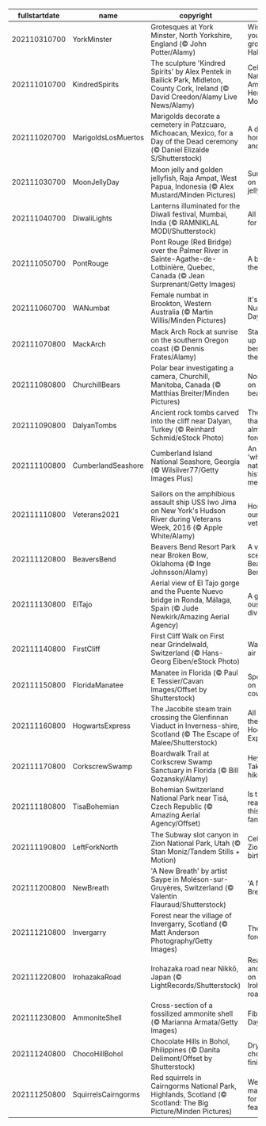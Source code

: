 |fullstartdate|name|copyright|title|image|
|--|--|--|--|--|
202110310700|YorkMinster|Grotesques at York Minster, North Yorkshire, England (© John Potter/Alamy)|Wishing you a grotesque Halloween|![](/en-US/2021/11/202110310700YorkMinster.jpg)|
202111010700|KindredSpirits|The sculpture 'Kindred Spirits' by Alex Pentek in Bailick Park, Midleton, County Cork, Ireland (© David Creedon/Alamy Live News/Alamy)|Celebrating Native American Heritage Month|![](/en-US/2021/11/202111010700KindredSpirits.jpg)|
202111020700|MarigoldsLosMuertos|Marigolds decorate a cemetery in Patzcuaro, Michoacan, Mexico, for a Day of the Dead ceremony (© Daniel Elizalde S/Shutterstock)|A day to honor the ancestors|![](/en-US/2021/11/202111020700MarigoldsLosMuertos.jpg)|
202111030700|MoonJellyDay|Moon jelly and golden jellyfish, Raja Ampat, West Papua, Indonesia (© Alex Mustard/Minden Pictures)|Sunshine on a moon jelly|![](/en-US/2021/11/202111030700MoonJellyDay.jpg)|
202111040700|DiwaliLights|Lanterns illuminated for the Diwali festival, Mumbai, India (© RAMNIKLAL MODI/Shutterstock)|All aglow for Diwali|![](/en-US/2021/11/202111040700DiwaliLights.jpg)|
202111050700|PontRouge|Pont Rouge (Red Bridge) over the Palmer River in Sainte-Agathe-de-Lotbinière, Quebec, Canada (© Jean Surprenant/Getty Images)|A bridge to the past|![](/en-US/2021/11/202111050700PontRouge.jpg)|
202111060700|WANumbat|Female numbat in Brookton, Western Australia (© Martin Willis/Minden Pictures)|It's World Numbat Day!|![](/en-US/2021/11/202111060700WANumbat.jpg)|
202111070800|MackArch|Mack Arch Rock at sunrise on the southern Oregon coast (© Dennis Frates/Alamy)|Stacking up with the best of them|![](/en-US/2021/11/202111070800MackArch.jpg)|
202111080800|ChurchillBears|Polar bear investigating a camera, Churchill, Manitoba, Canada (© Matthias Breiter/Minden Pictures)|Nosing in on a polar bear pair|![](/en-US/2021/11/202111080800ChurchillBears.jpg)|
202111090800|DalyanTombs|Ancient rock tombs carved into the cliff near Dalyan, Turkey (© Reinhard Schmid/eStock Photo)|The land that time almost forgot|![](/en-US/2021/11/202111090800DalyanTombs.jpg)|
202111100800|CumberlandSeashore|Cumberland Island National Seashore, Georgia (© Wilsilver77/Getty Images Plus)|An island 'where nature and history meet'|![](/en-US/2021/11/202111100800CumberlandSeashore.jpg)|
202111110800|Veterans2021|Sailors on the amphibious assault ship USS Iwo Jima on New York's Hudson River during Veterans Week, 2016 (© Apple White/Alamy)|Honoring our veterans|![](/en-US/2021/11/202111110800Veterans2021.jpg)|
202111120800|BeaversBend|Beavers Bend Resort Park near Broken Bow, Oklahoma (© Inge Johnsson/Alamy)|A vivid scene from Beavers Bend|![](/en-US/2021/11/202111120800BeaversBend.jpg)|
202111130800|ElTajo|Aerial view of El Tajo gorge and the Puente Nuevo bridge in Ronda, Málaga, Spain (© Jude Newkirk/Amazing Aerial Agency)|A gorge-ous town divided|![](/en-US/2021/11/202111130800ElTajo.jpg)|
202111140800|FirstCliff|First Cliff Walk on First near Grindelwald, Switzerland (© Hans-Georg Eiben/eStock Photo)|Walking on air|![](/en-US/2021/11/202111140800FirstCliff.jpg)|
202111150800|FloridaManatee|Manatee in Florida (© Paul E Tessier/Cavan Images/Offset by Shutterstock)|Spotlight on the 'sea cow'|![](/en-US/2021/11/202111150800FloridaManatee.jpg)|
202111160800|HogwartsExpress|The Jacobite steam train crossing the Glenfinnan Viaduct in Inverness-shire, Scotland (© The Escape of Malee/Shutterstock)|All aboard the Hogwarts Express|![](/en-US/2021/11/202111160800HogwartsExpress.jpg)|
202111170800|CorkscrewSwamp|Boardwalk Trail at Corkscrew Swamp Sanctuary in Florida (© Bill Gozansky/Alamy)|Hey you: Take a hike!|![](/en-US/2021/11/202111170800CorkscrewSwamp.jpg)|
202111180800|TisaBohemian|Bohemian Switzerland National Park near Tisá, Czech Republic (© Amazing Aerial Agency/Offset)|Is this the real leaf? Is this just fantasy?|![](/en-US/2021/11/202111180800TisaBohemian.jpg)|
202111190800|LeftForkNorth|The Subway slot canyon in Zion National Park, Utah (© Stan Moniz/Tandem Stills + Motion)|Celebrating Zion's birthday|![](/en-US/2021/11/202111190800LeftForkNorth.jpg)|
202111200800|NewBreath|'A New Breath' by artist Saype in Moléson-sur-Gruyères, Switzerland (© Valentin Flauraud/Shutterstock)|'A New Breath'|![](/en-US/2021/11/202111200800NewBreath.jpg)|
202111210800|Invergarry|Forest near the village of Invergarry, Scotland (© Matt Anderson Photography/Getty Images)|The frosted forest|![](/en-US/2021/11/202111210800Invergarry.jpg)|
202111220800|IrohazakaRoad|Irohazaka road near Nikkō, Japan (© LightRecords/Shutterstock)|Reading and riding on Irohazaka road|![](/en-US/2021/11/202111220800IrohazakaRoad.jpg)|
202111230800|AmmoniteShell|Cross-section of a fossilized ammonite shell (© Marianna Armata/Getty Images)|Fibonacci Day|![](/en-US/2021/11/202111230800AmmoniteShell.jpg)|
202111240800|ChocoHillBohol|Chocolate Hills in Bohol, Philippines (© Danita Delimont/Offset by Shutterstock)|Dry, with a chocolaty finish|![](/en-US/2021/11/202111240800ChocoHillBohol.jpg)|
202111250800|SquirrelsCairngorms|Red squirrels in Cairngorms National Park, Highlands, Scotland (© Scotland: The Big Picture/Minden Pictures)|Wee mascots for today's feast|![](/en-US/2021/11/202111250800SquirrelsCairngorms.jpg)|
